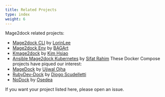 ```yaml
---
title: Related Projects
type: index
weight: 6
---
```


Mage2dock related projects:

* [Mage2dock CLI](https://github.com/lorinlee/mage2dock-cli) by [LorinLee](https://github.com/lorinlee)
* [Mage2dock Env](https://github.com/bagart/mage2dock_env) by [BAGArt](https://github.com/bagart)
* [Kmage2dock](https://github.com/poyhsiao/Kmage2dock) by [Kim Hsiao](https://github.com/poyhsiao)
* [Ansible Mage2dock Kubernetes](https://github.com/sifat-rahim/ansible-mage2dock-kubernetes) by [Sifat Rahim](https://github.com/sifat-rahim)
These Docker Compose projects have piqued our interest:
* [MageDock](https://github.com/ojhaujjwal/magedock) by [Ujjwal Ojha](https://github.com/ojhaujjwal)
* [RubyDev-Dock](https://github.com/scudelletti/rubydev-dock) by [Diogo Scudelletti](https://github.com/scudelletti)
* [NoDock](https://github.com/Osedea/nodock) by [Osedea](https://github.com/Osedea)

If you want your project listed here, please open an issue.
